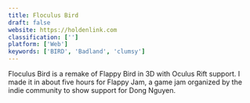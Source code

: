 ```yaml
---
title: Floculus Bird
draft: false 
website: https://holdenlink.com
classification: ['']
platform: ['Web']
keywords: ['BIRD', 'Badland', 'clumsy']
---
```

Floculus Bird is a remake of Flappy Bird in 3D with Oculus Rift support. I made it in about five hours for Flappy Jam, a game jam organized by the indie community to show support for Dong Nguyen.